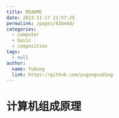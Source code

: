 ```yaml
---
title: README
date: 2023-11-17 21:57:25
permalink: /pages/82be6d/
categories:
  - computer
  - basic
  - composition
tags:
  - null
author:
  name: YuGong
  link: https://github.com/yugongcoding
---
```

# 计算机组成原理
